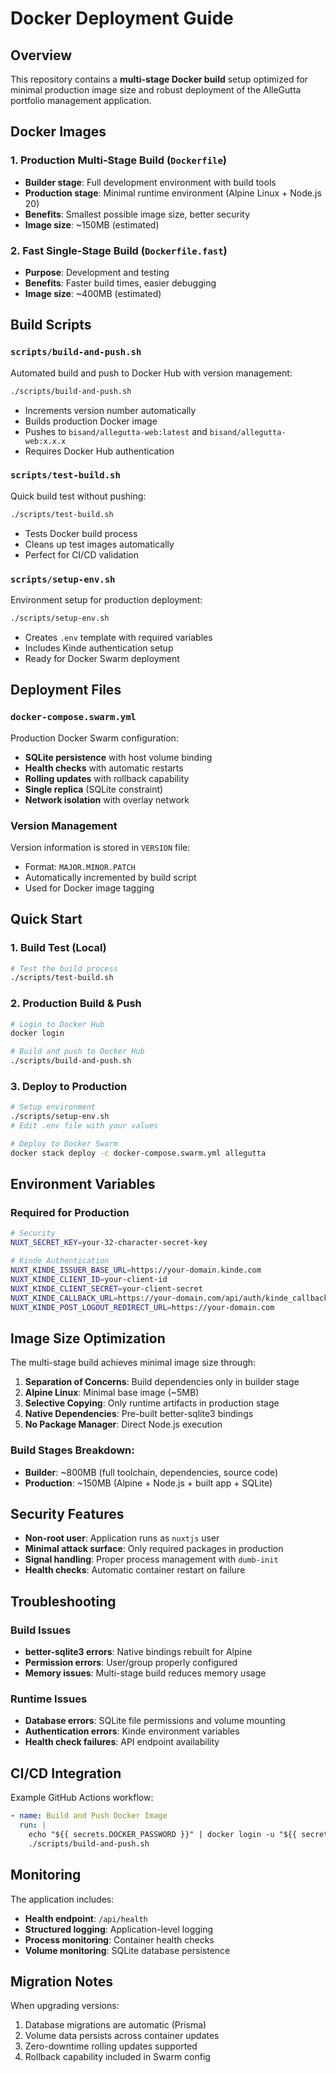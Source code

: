 # Docker Deployment Guide

## Overview

This repository contains a **multi-stage Docker build** setup optimized for minimal production image size and robust deployment of the AlleGutta portfolio management application.

## Docker Images

### 1. Production Multi-Stage Build (`Dockerfile`)
- **Builder stage**: Full development environment with build tools
- **Production stage**: Minimal runtime environment (Alpine Linux + Node.js 20)
- **Benefits**: Smallest possible image size, better security
- **Image size**: ~150MB (estimated)

### 2. Fast Single-Stage Build (`Dockerfile.fast`)
- **Purpose**: Development and testing
- **Benefits**: Faster build times, easier debugging
- **Image size**: ~400MB (estimated)

## Build Scripts

### `scripts/build-and-push.sh`
Automated build and push to Docker Hub with version management:
```bash
./scripts/build-and-push.sh
```
- Increments version number automatically
- Builds production Docker image
- Pushes to `bisand/allegutta-web:latest` and `bisand/allegutta-web:x.x.x`
- Requires Docker Hub authentication

### `scripts/test-build.sh`
Quick build test without pushing:
```bash
./scripts/test-build.sh
```
- Tests Docker build process
- Cleans up test images automatically
- Perfect for CI/CD validation

### `scripts/setup-env.sh`
Environment setup for production deployment:
```bash
./scripts/setup-env.sh
```
- Creates `.env` template with required variables
- Includes Kinde authentication setup
- Ready for Docker Swarm deployment

## Deployment Files

### `docker-compose.swarm.yml`
Production Docker Swarm configuration:
- **SQLite persistence** with host volume binding
- **Health checks** with automatic restarts
- **Rolling updates** with rollback capability
- **Single replica** (SQLite constraint)
- **Network isolation** with overlay network

### Version Management
Version information is stored in `VERSION` file:
- Format: `MAJOR.MINOR.PATCH`
- Automatically incremented by build script
- Used for Docker image tagging

## Quick Start

### 1. Build Test (Local)
```bash
# Test the build process
./scripts/test-build.sh
```

### 2. Production Build & Push
```bash
# Login to Docker Hub
docker login

# Build and push to Docker Hub
./scripts/build-and-push.sh
```

### 3. Deploy to Production
```bash
# Setup environment
./scripts/setup-env.sh
# Edit .env file with your values

# Deploy to Docker Swarm
docker stack deploy -c docker-compose.swarm.yml allegutta
```

## Environment Variables

### Required for Production
```bash
# Security
NUXT_SECRET_KEY=your-32-character-secret-key

# Kinde Authentication
NUXT_KINDE_ISSUER_BASE_URL=https://your-domain.kinde.com
NUXT_KINDE_CLIENT_ID=your-client-id
NUXT_KINDE_CLIENT_SECRET=your-client-secret
NUXT_KINDE_CALLBACK_URL=https://your-domain.com/api/auth/kinde_callback
NUXT_KINDE_POST_LOGOUT_REDIRECT_URL=https://your-domain.com
```

## Image Size Optimization

The multi-stage build achieves minimal image size through:

1. **Separation of Concerns**: Build dependencies only in builder stage
2. **Alpine Linux**: Minimal base image (~5MB)
3. **Selective Copying**: Only runtime artifacts in production stage
4. **Native Dependencies**: Pre-built better-sqlite3 bindings
5. **No Package Manager**: Direct Node.js execution

### Build Stages Breakdown:
- **Builder**: ~800MB (full toolchain, dependencies, source code)
- **Production**: ~150MB (Alpine + Node.js + built app + SQLite)

## Security Features

- **Non-root user**: Application runs as `nuxtjs` user
- **Minimal attack surface**: Only required packages in production
- **Signal handling**: Proper process management with `dumb-init`
- **Health checks**: Automatic container restart on failure

## Troubleshooting

### Build Issues
- **better-sqlite3 errors**: Native bindings rebuilt for Alpine
- **Permission errors**: User/group properly configured
- **Memory issues**: Multi-stage build reduces memory usage

### Runtime Issues
- **Database errors**: SQLite file permissions and volume mounting
- **Authentication errors**: Kinde environment variables
- **Health check failures**: API endpoint availability

## CI/CD Integration

Example GitHub Actions workflow:
```yaml
- name: Build and Push Docker Image
  run: |
    echo "${{ secrets.DOCKER_PASSWORD }}" | docker login -u "${{ secrets.DOCKER_USERNAME }}" --password-stdin
    ./scripts/build-and-push.sh
```

## Monitoring

The application includes:
- **Health endpoint**: `/api/health`
- **Structured logging**: Application-level logging
- **Process monitoring**: Container health checks
- **Volume monitoring**: SQLite database persistence

## Migration Notes

When upgrading versions:
1. Database migrations are automatic (Prisma)
2. Volume data persists across container updates
3. Zero-downtime rolling updates supported
4. Rollback capability included in Swarm config
